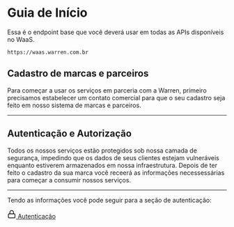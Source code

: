 # Guia de Início

Essa é o endpoint base que você deverá usar em todas as APIs disponíveis no WaaS.

```
https://waas.warren.com.br
```
## Cadastro de marcas e parceiros

Para começar a usar os serviços em parceria com a Warren, primeiro precisamos estabelecer um contato comercial para que o seu cadastro seja feito em nosso sistema de marcas e parceiros.

-----

## Autenticação e Autorização

Todos os nossos serviços estão protegidos sob nossa camada de segurança, impedindo que os dados de seus clientes estejam vulneráveis enquanto estiverem armazenados em nossa infraestrutura. Depois de ter feito o cadastro da sua marca você receerá as informações necessessárias para começar a consumir nossos serviços.

-----

Tendo as informações você pode seguir para a seção de autenticação:

<div class="flex my-8">
  <a href="/pages/authentication" class="btn-primary px-6 py-3 rounded-lg font-semibold flex items-center gap-2">
    <svg xmlns="http://www.w3.org/2000/svg" width="20" height="20" viewBox="0 0 24 24" fill="none" stroke="currentColor" stroke-width="2" stroke-linecap="round" stroke-linejoin="round" class="lucide lucide-lock">
      <rect width="18" height="11" x="3" y="11" rx="2" ry="2"></rect>
      <path d="M7 11V7a5 5 0 0 1 10 0v4"></path>
    </svg>
    Autenticação
  </a>
</div>

